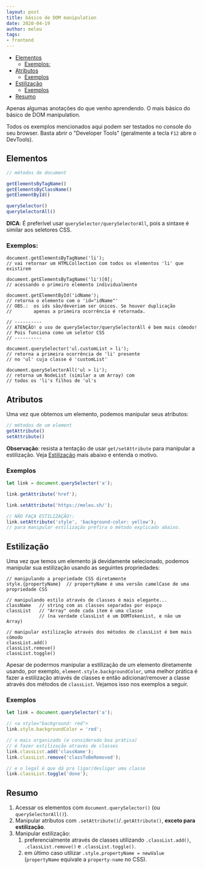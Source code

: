 ```yaml
---
layout: post
title: básico de DOM manipulation
date: 2020-04-19
author: meleu
tags:
- frontend
---
```


- [Elementos](#elementos)
    - [Exemplos:](#exemplos)
- [Atributos](#atributos)
    - [Exemplos](#exemplos)
- [Estilização](#estilizao)
    - [Exemplos](#exemplos)
- [Resumo](#resumo)


Apenas algumas anotações do que venho aprendendo. O mais básico do básico de DOM manipulation.

Todos os exemplos mencionados aqui podem ser testados no console do seu browser. Basta abrir o "Developer Tools" (geralmente a tecla `F12` abre o DevTools).

## Elementos

```js
// métodos de document

getElementsByTagName()
getElementsByClassName()
getElementById()

querySelector()
querySelectorAll()
```
**DICA**: É preferível usar `querySelector/querySelectorAll`, pois a sintaxe é similar aos seletores CSS.

### Exemplos:

```
document.getElementsByTagName('li');
// vai retornar um HTMLCollection com todos os elementos 'li' que existirem

document.getElementsByTagName('li')[0];
// acessando o primeiro elemento individualmente

document.getElementById('idName');
// retorna o elemento com o 'id="idName"'
// OBS.:  os ids são/deveriam ser únicos. Se houver duplicação
//        apenas a primeira ocorrência é retornada.

// ----------
// ATENÇÃO! o uso de querySelector/querySelectorAll é bem mais cômodo!
// Pois funciona como um seletor CSS
// ----------

document.querySelector('ul.customList > li');
// retorna a primeira ocorrência de 'li' presente
// no 'ul' cuja classe é 'customList'

document.querySelectorAll('ul > li');
// retorna um NodeList (similar a um Array) com
// todos os 'li's filhos de 'ul's

```

## Atributos

Uma vez que obtemos um elemento, podemos manipular seus atributos:

```js
// métodos de um element
getAttribute()
setAttribute()
```

**Observação**: resista a tentação de usar `get/setAttribute` para manipular a estilização. Veja [Estilização](#estilização) mais abaixo e entenda o motivo.

### Exemplos

```js
let link = document.querySelector('a');

link.getAttribute('href');

link.setAttribute('https://meleu.sh/');

// NÃO FAÇA ESTILIZAÇÃO!:
link.setAttribute('style', 'background-color: yellow');
// para manipular estilização prefira o método explicado abaixo.
```


## Estilização

Uma vez que temos um elemento já devidamente selecionado, podemos manipular sua estilização usando as seguintes propriedades:
```
// manipulando a propriedade CSS diretamente
style.{propertyName}  // propertyName é uma versão camelCase de uma propriedade CSS

// manipulando estilo através de classes é mais elegante...
className   // string com as classes separadas por espaço
classList   // "Array" onde cada item é uma classe
            // (na verdade classList é um DOMTokenList, e não um Array)

// manipular estilização através dos métodos de classList é bem mais cômodo
classList.add()
classList.remove()
classList.toggle()
```
Apesar de podermos manipular a estilização de um elemento diretamente usando, por exemplo, `element.style.backgroundColor`, uma melhor prática é fazer a estilização através de classes e então adicionar/remover a classe através dos métodos de `classList`. Vejamos isso nos exemplos a seguir.

### Exemplos

```js
let link = document.querySelector('a');

// <a style="background: red">
link.style.backgroundColor = 'red';

// o mais organizado (e considerado boa prática)
// é fazer estilização através de classes
link.classList.add('className');
link.classList.remove('classToBeRemoved');

// e o legal é que dá pra ligar/desligar uma classe
link.classList.toggle('done');
```

## Resumo

1. Acessar os elementos com `document.querySelector()` (ou `querySelectorAll()`).
2. Manipular atributos com `.setAttribute()`/`.getAttribute()`, **exceto para estilização**.
3. Manipular estilização:
    1. preferencialmente através de classes utilizando `.classList.add()`, `.classList.remove()` e `.classList.toggle()`.
    2. em último caso utilizar `.style.propertyName = newValue` (`propertyName` equivale a `property-name` no CSS).


<!--stackedit_data:
eyJoaXN0b3J5IjpbLTE3MzkxNjg0NjQsLTE1MTQzMDA4NTksLT
g0NTM2MTAyNCwtMTQ1OTM3MjYzMSwtOTQwOTQ3MjQxXX0=
-->